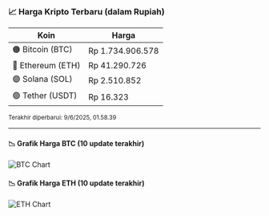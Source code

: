 

<!-- HARGA_KRIPTO -->
### 📈 Harga Kripto Terbaru (dalam Rupiah)

| Koin     | Harga         |
|----------|---------------|
| 🟠 Bitcoin (BTC)   | Rp 1.734.906.578 |
| 🔵 Ethereum (ETH)  | Rp 41.290.726 |
| 🟣 Solana (SOL)    | Rp 2.510.852 |
| 🟢 Tether (USDT)   | Rp 16.323 |

<sub>Terakhir diperbarui: 9/6/2025, 01.58.39</sub>

---

#### 📉 Grafik Harga BTC (10 update terakhir)
![BTC Chart](https://quickchart.io/chart?c=%7B%22type%22%3A%22line%22%2C%22data%22%3A%7B%22labels%22%3A%5B%2216%3A36%3A56%22%2C%2216%3A52%3A09%22%2C%2217%3A11%3A19%22%2C%2217%3A30%3A30%22%2C%2217%3A43%3A13%22%2C%2217%3A54%3A19%22%2C%2218%3A23%3A59%22%2C%2218%3A47%3A40%22%2C%2218%3A56%3A19%22%2C%2218%3A58%3A39%22%5D%2C%22datasets%22%3A%5B%7B%22label%22%3A%22Bitcoin%22%2C%22data%22%3A%5B1732685978%2C1733627721%2C1733719788%2C1734981291%2C1735014438%2C1734221952%2C1733792072%2C1734775769%2C1734868567%2C1734906578%5D%2C%22fill%22%3Afalse%2C%22borderColor%22%3A%22blue%22%2C%22tension%22%3A0.1%7D%5D%7D%7D)

#### 📉 Grafik Harga ETH (10 update terakhir)
![ETH Chart](https://quickchart.io/chart?c=%7B%22type%22%3A%22line%22%2C%22data%22%3A%7B%22labels%22%3A%5B%2216%3A36%3A56%22%2C%2216%3A52%3A09%22%2C%2217%3A11%3A19%22%2C%2217%3A30%3A30%22%2C%2217%3A43%3A13%22%2C%2217%3A54%3A19%22%2C%2218%3A23%3A59%22%2C%2218%3A47%3A40%22%2C%2218%3A56%3A19%22%2C%2218%3A58%3A39%22%5D%2C%22datasets%22%3A%5B%7B%22label%22%3A%22Ethereum%22%2C%22data%22%3A%5B41180321%2C41222341%2C41281570%2C41261613%2C41264218%2C41257077%2C41251093%2C41287293%2C41286678%2C41290726%5D%2C%22fill%22%3Afalse%2C%22borderColor%22%3A%22blue%22%2C%22tension%22%3A0.1%7D%5D%7D%7D)

<!-- /HARGA_KRIPTO -->